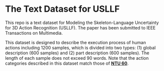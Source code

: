 # The Text Dataset for USLLF
This repo is a text dataset for Modeling the Skeleton-Language Uncertainty for 3D Action Recognition (USLLF). The paper has been submitted to IEEE Transactions on Multimedia.

This dataset is designed to describe the execution process of human actions including 1200 samples, which is divided into two types: (1) global description (600 samples) and (2) part description (600 samples). The length of each sample does not exceed 90 words. Note that the action categories described in this dataset match those of **[NTU 60](https://openaccess.thecvf.com/content_cvpr_2016/papers/Shahroudy_NTU_RGBD_A_CVPR_2016_paper.pdf)**.

